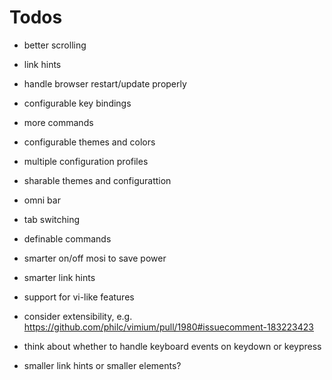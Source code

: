 # Todos

* better scrolling
* link hints
* handle browser restart/update properly
* configurable key bindings
* more commands
* configurable themes and colors
* multiple configuration profiles
* sharable themes and configurattion
* omni bar
* tab switching
* definable commands
* smarter on/off mosi to save power
* smarter link hints
* support for vi-like features
* consider extensibility, e.g. https://github.com/philc/vimium/pull/1980#issuecomment-183223423


* think about whether to handle keyboard events on keydown or keypress

* smaller link hints or smaller elements?